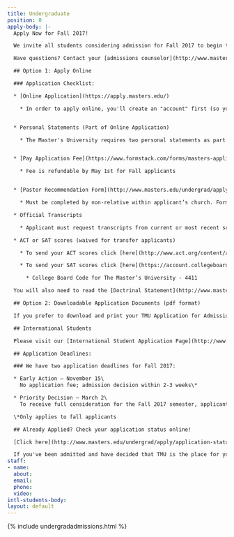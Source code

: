 ```yaml
---
title: Undergraduate
position: 0
apply-body: |-
  Apply Now for Fall 2017!

  We invite all students considering admission for Fall 2017 to begin the application process now. Don't miss out on a life-changing TMU education--complete your application as soon as possible! Below we’ve listed what components are needed to complete the application process.

  Have questions? Contact your [admissions counselor](http://www.masters.edu/undergrad/bios/ "Counselors").

  ## Option 1: Apply Online

  ### Application Checklist:

  * [Online Application](https://apply.masters.edu/)

    * In order to apply online, you'll create an "account" first (so you can save and return to your application), before being able to complete the various sections of the online application. Once an application is submitted, the applicant cannot go back and change the application.


  * Personal Statements (Part of Online Application)

    * The Master's University requires two personal statements as part of the application (approx. 300-500 words each), so plan accordingly. Online application can be submitted without personal statements. Statements must then be emailed to [admissions@masters.edu](mailto:admissions@masters.edu) in PDF format to be added to application.


  * [Pay Application Fee](https://www.formstack.com/forms/masters-application_fee_credit_card_processing) (Fall Students waived before November 15th)

    * Fee is refundable by May 1st for Fall applicants


  * [Pastor Recommendation Form](http://www.masters.edu/undergrad/apply/pastoral-recommendation-form/)

    * Must be completed by non-relative within applicant’s church. Form can be filled out by Head Pastor, Associate Pastor, Youth Pastor, or Elder. Form can be sent directly to pastor from application by inputting the pastor’s email address when requested, otherwise it is the applicants responsibility to email their pastor the link to the form.

  * Official Transcripts

    * Applicant must request transcripts from current or most recent school. Transcripts can be emailed to [admissions@masters.edu](mailto:admissions@masters.edu) or mailed directly to the Office of Admissions at 21726 Placerita Canyon Rd., Newhall, CA 91321

  * ACT or SAT scores (waived for transfer applicants)

    * To send your ACT scores click [here](http://www.act.org/content/act/en/products-and-services/the-act/your-scores/send-your-scores.html)

    * To send your SAT scores click [here](https://account.collegeboard.org/login/login?idp=ECL&appId=115&DURL=https%3A//nsat.collegeboard.org/satweb/login.jsp&affiliateId=aru%7Canypage&bannerId=ht%7Cnsat-send)

      * College Board Code for The Master’s University - 4411

  You will also need to read the [Doctrinal Statement](http://www.masters.edu/abouttmc/doctrine/) and [Student Handbook](http://www.masters.edu/handbook).

  ## Option 2: Downloadable Application Documents (pdf format)

  If you prefer to download and print your TMU Application for Admission, rather than completing it online, you may download all the application components [here](http://www.masters.edu/undergrad/apply/downloads/ "Downloads Page").

  ## International Students

  Please visit our [International Student Application Page](http://www.masters.edu/undergrad/international/ "International Applicants") for detailed information about how to apply.

  ## Application Deadlines:

  ### We have two application deadlines for Fall 2017:

  * Early Action – November 15\
    No application fee; admission decision within 2-3 weeks\*

  * Priority Decision – March 2\
    To receive full consideration for the Fall 2017 semester, applicants should complete their admissions and financial aid applications by March 2nd. However, The Master's University will continue to accept applications on a rolling basis after our priority deadline.

  \*Only applies to fall applicants

  ## Already Applied? Check your application status online!

  [Click here](http://www.masters.edu/undergrad/apply/application-status.aspx "Application Status") to check the status of your online application in real time.

  If you've been admitted and have decided that TMU is the place for you, secure your spot today by submitting your $200 tuition/housing deposit [here](https://www.formstack.com/forms/masters-new_student_deposit_payment "Undergrad Deposit Form"). The deposit is fully refundable until May 1.
staff:
- name: 
  about: 
  email: 
  phone: 
  video: 
intl-students-body: 
layout: default
---
```


{% include undergradadmissions.html %}  
